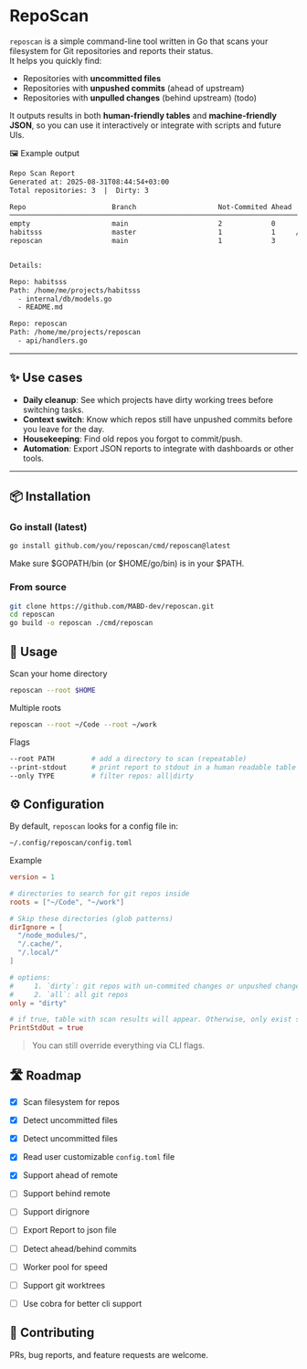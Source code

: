 # RepoScan

`reposcan` is a simple command-line tool written in Go that scans your filesystem for Git repositories and reports their status.  
It helps you quickly find:

- Repositories with **uncommitted files**  
- Repositories with **unpushed commits** (ahead of upstream)  
- Repositories with **unpulled changes** (behind upstream)  (todo)

It outputs results in both **human-friendly tables** and **machine-friendly JSON**, so you can use it interactively or integrate with scripts and future UIs.

🖼 Example output
```sh
Repo Scan Report
Generated at: 2025-08-31T08:44:54+03:00
Total repositories: 3  |  Dirty: 3

Repo                     Branch                    Not-Commited Ahead  Path
──────────────────────────────────────────────────────────────────────────────────────────────────────────────────────────────────────
empty                    main                      2            0      /home/me/projects/empty
habitsss                 master                    1            1     /home/me/projects/habitsss
reposcan                 main                      1            3      /home/me/projects/reposcan


Details:

Repo: habitsss
Path: /home/me/projects/habitsss
  - internal/db/models.go
  - README.md

Repo: reposcan
Path: /home/me/projects/reposcan
  - api/handlers.go
```

---

## ✨ Use cases

- **Daily cleanup**: See which projects have dirty working trees before switching tasks.
- **Context switch**: Know which repos still have unpushed commits before you leave for the day.
- **Housekeeping**: Find old repos you forgot to commit/push.
- **Automation**: Export JSON reports to integrate with dashboards or other tools.

---

## 📦 Installation

### Go install (latest)
```sh
go install github.com/you/reposcan/cmd/reposcan@latest
```

Make sure $GOPATH/bin (or $HOME/go/bin) is in your $PATH.

### From source
```sh
git clone https://github.com/MABD-dev/reposcan.git
cd reposcan
go build -o reposcan ./cmd/reposcan
```


## 🚀 Usage
Scan your home directory
```sh
reposcan --root $HOME
```

Multiple roots
```sh
reposcan --root ~/Code --root ~/work
```

Flags
```graphql
--root PATH         # add a directory to scan (repeatable)
--print-stdout      # print report to stdout in a human readable table
--only TYPE         # filter repos: all|dirty
```

## ⚙️ Configuration
By default, `reposcan` looks for a config file in:
```sh
~/.config/reposcan/config.toml
```

Example
```toml
version = 1

# directories to search for git repos inside
roots = ["~/Code", "~/work"]

# Skip these directories (glob patterns)
dirIgnore = [
  "/node_modules/",
  "/.cache/",
  "/.local/"
]

# options: 
#     1. `dirty`: git repos with un-commited changes or unpushed changes
#     2. `all`: all git repos
only = "dirty"

# if true, table with scan results will appear. Otherwise, only exist status will be returned 
PrintStdOut = true
```
> You can still override everything via CLI flags.


## 🛣 Roadmap
- [x] Scan filesystem for repos
- [x] Detect uncommitted files
- [x] Detect uncommitted files
- [x] Read user customizable `config.toml` file
- [x] Support ahead of remote
- [ ] Support behind remote
- [ ] Support dirignore
- [ ] Export Report to json file
- [ ] Detect ahead/behind commits
- [ ] Worker pool for speed
- [ ] Support git worktrees
- [ ] Use cobra for better cli support


## 🤝 Contributing
PRs, bug reports, and feature requests are welcome.
